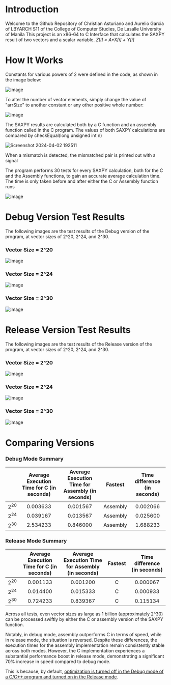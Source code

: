# Introduction
Welcome to the Github Repository of Christian Asturiano and Aurelio Garcia of LBYARCH S11 of the College of Computer Studies, De Lasalle University of Manila
This project is an x86-64 to C Interface that calculates the SAXPY result of two vectors and a scalar variable.
_Z[i] = A*X[i] + Y[i]_

#  How It Works
Constants for various powers of 2 were defined in the code, as shown in the image below:

![image](https://github.com/DLSUliogarcia/S11-Asturiano-Garcia---LBYARCH-MP2/assets/129931296/093d0bdf-62d6-4f97-acfc-3dce143913be)

To alter the number of vector elements, simply change the value of "arrSize" to another constant or any other positive whole number:

![image](https://github.com/DLSUliogarcia/S11-Asturiano-Garcia---LBYARCH-MP2/assets/129931296/a9dbf0e6-2eda-4ab0-96a9-f43ae38b9503)

The SAXPY results are calculated both by a C function and an assembly function called in the C program.
The values of both SAXPY calculations are compared by checkEqual(long unsigned int n)

![Screenshot 2024-04-02 192511](https://github.com/DLSUliogarcia/S11-Asturiano-Garcia---LBYARCH-MP2/assets/129931296/b1bc23ee-7111-4a86-aa9b-bb6635d0b7e0)

When a mismatch is detected, the mismatched pair is printed out with a signal

The program performs 30 tests for every SAXPY calculation, both for the C and the Assembly functions, to gain an accurate average calculation time.
The time is only taken before and after either the C or Assembly function runs

![image](https://github.com/DLSUliogarcia/S11-Asturiano-Garcia---LBYARCH-MP2/assets/129931296/b0b3201a-b7c1-4604-88a8-7a5de796853b)


#  Debug Version Test Results
The following images are the test results of the Debug version of the program, at vector sizes of 2^20, 2^24, and 2^30.
### Vector Size = 2^20

![image](https://github.com/DLSUliogarcia/S11-Asturiano-Garcia---LBYARCH-MP2/assets/129931296/a4bf2039-cacf-493a-b656-37aff5bc0f41)

### Vector Size = 2^24

![image](https://github.com/DLSUliogarcia/S11-Asturiano-Garcia---LBYARCH-MP2/assets/129931296/03081029-1dcf-4ecf-a25a-b12e48023c82)

### Vector Size = 2^30

![image](https://github.com/DLSUliogarcia/S11-Asturiano-Garcia---LBYARCH-MP2/assets/129931296/374a3a6f-ca92-44f0-95b2-ba0877546274)

#  Release Version Test Results
The following images are the test results of the Release version of the program, at vector sizes of 2^20, 2^24, and 2^30.
### Vector Size = 2^20

![image](https://github.com/DLSUliogarcia/S11-Asturiano-Garcia---LBYARCH-MP2/assets/129931296/acf69667-4a6b-47c4-a486-a9020e10ed8f)

### Vector Size = 2^24

![image](https://github.com/DLSUliogarcia/S11-Asturiano-Garcia---LBYARCH-MP2/assets/129931296/e6447ea3-9597-4836-a6f2-eb1214b4bc5e)

### Vector Size = 2^30

![image](https://github.com/DLSUliogarcia/S11-Asturiano-Garcia---LBYARCH-MP2/assets/129931296/58872518-c4ef-4789-80ce-b3f62e0a0e40)

# Comparing Versions
### Debug Mode Summary
|             | Average Execution Time for C (in seconds) | Average Execution Time for Assembly (in seconds) |  Fastest | Time difference (in seconds)|
|:-----------:|:-----------------------------------------:|:-------------------------------------------------:|:--------:|:---------------:|
|    2<sup>20</sup>     |                 0.003633                  |                      0.001567                     | Assembly |     0.002066    |
|    2<sup>24</sup>   |                 0.039167                  |                      0.013567                     | Assembly |     0.025600      |
|    2<sup>30</sup>  |                 2.534233                  |                      0.846000                     | Assembly |     1.688233    |

### Release Mode Summary
|             | Average Execution Time for C (in seconds) | Average Execution Time for Assembly (in seconds) | Fastest | Time difference (in seconds) |
|:-----------:|:-----------------------------------------:|:-------------------------------------------------:|:-------:|:-------------------------:|
|    2<sup>20</sup>    |                  0.001133                 |                      0.001200                     |    C    |           0.000067      |
|   2<sup>24</sup>   |                  0.014400                 |                      0.015333                     |    C    |           0.000933      |
|    2<sup>30</sup>    |                  0.724233                 |                      0.839367                     |C        |           0.115134        |

Across all tests, even vector sizes as large as 1 billion (approximately 2^30) can be processed swiftly by either the C or assembly version of the SAXPY function. 

Notably, in debug mode, assembly outperforms C in terms of speed, while in release mode, the situation is reversed. Despite these differences, the execution times for the assembly implementation remain consistently stable across both modes. However, the C implementation experiences a substantial performance boost in release mode, demonstrating a significant 70% increase in speed compared to debug mode. 

This is because, by default, [optimization is turned off in the Debug mode of a C/C++ program and turned on in the Release mode](https://learn.microsoft.com/en-us/visualstudio/debugger/how-to-debug-optimized-code?view=vs-2022).
